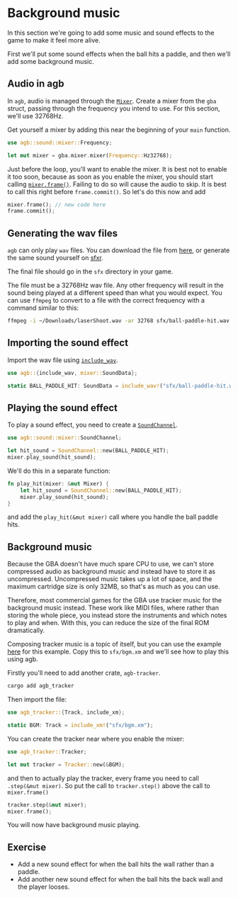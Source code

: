 # Background music

In this section we're going to add some music and sound effects to the game to make it feel more alive.

First we'll put some sound effects when the ball hits a paddle, and then we'll add some background music.

## Audio in agb

In `agb`, audio is managed through the [`Mixer`](https://docs.rs/agb/latest/agb/sound/mixer/struct.Mixer.html).
Create a mixer from the `gba` struct, passing through the frequency you intend to use.
For this section, we'll use 32768Hz.

Get yourself a mixer by adding this near the beginning of your `main` function.

```rust
use agb::sound::mixer::Frequency;

let mut mixer = gba.mixer.mixer(Frequency::Hz32768);
```

Just before the loop, you'll want to enable the mixer.
It is best not to enable it too soon, because as soon as you enable the mixer, you should start calling
[`mixer.frame()`](https://docs.rs/agb/latest/agb/sound/mixer/struct.Mixer.html#method.frame).
Failing to do so will cause the audio to skip.
It is best to call this right before `frame.commit()`.
So let's do this now and add

```rust
mixer.frame(); // new code here
frame.commit();
```

## Generating the wav files

`agb` can only play `wav` files.
You can download the file from [here](ball-paddle-hit.wav), or generate the same sound yourself on [sfxr](https://sfxr.me/#57uBnWbcktkrVgQNCAgSRbsJfYTWqQacVxoPWQ2mduecQZiZfcMwFF6jp4vQs185AwzxKsDDp4dc4p5fLGnQfNpA7dHvnZYBDDWPuH34JrhczFyZq74yWYW3H).

The final file should go in the `sfx` directory in your game.

The file must be a 32768Hz wav file.
Any other frequency will result in the sound being played at a different speed than what you would expect.
You can use `ffmpeg` to convert to a file with the correct frequency with a command similar to this:

```sh
ffmpeg -i ~/Downloads/laserShoot.wav -ar 32768 sfx/ball-paddle-hit.wav
```

## Importing the sound effect

Import the wav file using [`include_wav`](https://docs.rs/agb/latest/agb/macro.include_wav.html).

```rust
use agb::{include_wav, mixer::SoundData};

static BALL_PADDLE_HIT: SoundData = include_wav!("sfx/ball-paddle-hit.wav");
```

## Playing the sound effect

To play a sound effect, you need to create a [`SoundChannel`](https://docs.rs/agb/latest/agb/sound/mixer/struct.SoundChannel.html).

```rust
use agb::sound::mixer::SoundChannel;

let hit_sound = SoundChannel::new(BALL_PADDLE_HIT);
mixer.play_sound(hit_sound);
```

We'll do this in a separate function:

```rust
fn play_hit(mixer: &mut Mixer) {
    let hit_sound = SoundChannel::new(BALL_PADDLE_HIT);
    mixer.play_sound(hit_sound);
}
```

and add the `play_hit(&mut mixer)` call where you handle the ball paddle hits.

## Background music

Because the GBA doesn't have much spare CPU to use, we can't store compressed audio as background music and instead have to store it as uncompressed.
Uncompressed music takes up a lot of space, and the maximum cartridge size is only 32MB, so that's as much as you can use.

Therefore, most commercial games for the GBA use tracker music for the background music instead.
These work like MIDI files, where rather than storing the whole piece, you instead store the instruments and which notes to play and when.
With this, you can reduce the size of the final ROM dramatically.

Composing tracker music is a topic of itself, but you can use the example [here](bgm.xm) for this example.
Copy this to `sfx/bgm.xm` and we'll see how to play this using agb.

Firstly you'll need to add another crate, `agb-tracker`.

```sh
cargo add agb_tracker
```

Then import the file:

```rust
use agb_tracker::{Track, include_xm};

static BGM: Track = include_xm!("sfx/bgm.xm");
```

You can create the tracker near where you enable the mixer:

```rust
use agb_tracker::Tracker;

let mut tracker = Tracker::new(&BGM);
```

and then to actually play the tracker, every frame you need to call `.step(&mut mixer)`.
So put the call to `tracker.step()` above the call to `mixer.frame()`

```rust
tracker.step(&mut mixer);
mixer.frame();
```

You will now have background music playing.

## Exercise

- Add a new sound effect for when the ball hits the wall rather than a paddle.
- Add another new sound effect for when the ball hits the back wall and the player looses.
